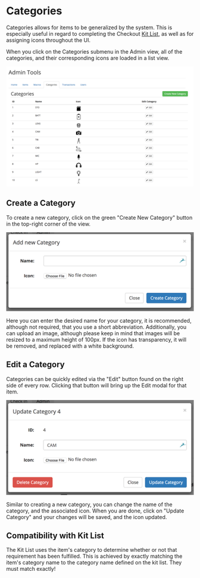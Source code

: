 # Categories
Categories allows for items to be generalized by the system. This is especially useful in regard to completing the Checkout [Kit List](/config/kit.md), as well as for assigning icons throughout the UI.

When you click on the Categories submenu in the Admin view, all of the categories, and their corresponding icons are loaded in a list view.

![](/assets/Admin-Cat-List.png)

## Create a Category
To create a new category, click on the green "Create New Category" button in the top-right corner of the view.

![](/assets/Admin-Cat-New.png) 

Here you can enter the desired name for your category, it is recommended, although not required, that you use a short abbreviation. Additionally, you can upload an image, although please keep in mind that images will be resized to a maximum height of 100px. If the icon has transparency, it will be removed, and replaced with a white background.


## Edit a Category
Categories can be quickly edited via the "Edit" button found on the right side of every row. Clicking that button will bring up the Edit modal for that item.

![](/assets/Admin-Cat-Edit.png)

Similar to creating a new category, you can change the name of the category, and the associated icon. When you are done, click on "Update Category" and your changes will be saved, and the icon updated.

## Compatibility with Kit List
The Kit List uses the item's category to determine whether or not that requirement has been fulfilled. This is achieved by exactly matching the item's category name to the category name defined on the kit list. They must match exactly!